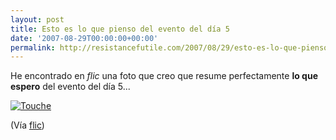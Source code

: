```yaml
---
layout: post
title: Esto es lo que pienso del evento del día 5
date: '2007-08-29T00:00:00+00:00'
permalink: http://resistancefutile.com/2007/08/29/esto-es-lo-que-pienso-del-evento-del-dia-5/
---
```

He encontrado en <em>flic</em> una foto que creo que resume perfectamente <strong>lo que espero</strong> del evento del día 5... 

<a href='http://www.flickr.com/photos/7908974@N05/1261820895/in/pool-35034346867@N01' title='Touche'><img src='http://resistancefutile.com/wp-content/1261820895_59cd6958d2.jpg' class="centro_borde" alt='Touche' /></a>

(Vía <a href="http://www.flickr.com/photos/7908974@N05/1261820895/in/pool-35034346867@N01">flic</a>)
